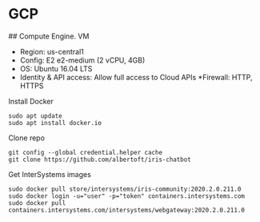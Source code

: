 

# GCP
## Compute Engine. VM
* Region: us-central1
* Config: E2 e2-medium (2 vCPU, 4GB)
* OS: Ubuntu 16.04 LTS
* Identity & API access: Allow full access to Cloud APIs
*Firewall: HTTP, HTTPS

Install Docker
```
sudo apt update
sudo apt install docker.io
```

Clone repo
```
git config --global credential.helper cache
git clone https://github.com/albertoft/iris-chatbot
```

Get InterSystems images
```
sudo docker pull store/intersystems/iris-community:2020.2.0.211.0
sudo docker login -u="user" -p="token" containers.intersystems.com
sudo docker pull containers.intersystems.com/intersystems/webgateway:2020.2.0.211.0
```

